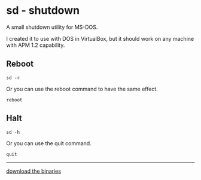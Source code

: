 # sd - shutdown

A small shutdown utility for MS-DOS.

I created it to use with DOS in VirtualBox, but it should work on any machine with APM 1.2 capability.

## Reboot

```console
sd -r
```

Or you can use the reboot command to have the same effect.

```console
reboot
```

## Halt

```console
sd -h
```

Or you can use the quit command.

```console
quit
```

---

[download the binaries](./sd.zip)
